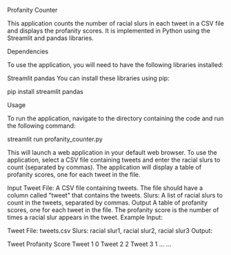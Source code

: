 

Profanity Counter

This application counts the number of racial slurs in each tweet in a CSV file and displays the profanity scores. It is implemented in Python using the Streamlit and pandas libraries.

Dependencies

To use the application, you will need to have the following libraries installed:

Streamlit
pandas
You can install these libraries using pip:


pip install streamlit pandas

Usage

To run the application, navigate to the directory containing the code and run the following command:

streamlit run profanity_counter.py

This will launch a web application in your default web browser. To use the application, select a CSV file containing tweets and enter the racial slurs to count (separated by commas). The application will display a table of profanity scores, one for each tweet in the file.

Input
Tweet File: A CSV file containing tweets. The file should have a column called "tweet" that contains the tweets.
Slurs: A list of racial slurs to count in the tweets, separated by commas.
Output
A table of profanity scores, one for each tweet in the file. The profanity score is the number of times a racial slur appears in the tweet.
Example
Input:

Tweet File: tweets.csv
Slurs: racial slur1, racial slur2, racial slur3
Output:

Tweet	Profanity Score
Tweet 1	0
Tweet 2	2
Tweet 3	1
...	...



